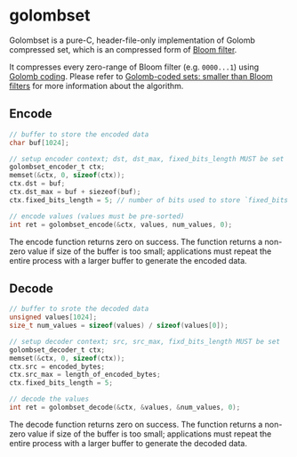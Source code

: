 golombset
===

Golombset is a pure-C, header-file-only implementation of Golomb compressed set, which is an compressed form of [Bloom filter](https://en.wikipedia.org/Bloom_filter).

It compresses every zero-range of Bloom filter (e.g. `0000...1`) using [Golomb coding](https://en.wikipedia.org/wiki/Golomb_coding).
Please refer to [Golomb-coded sets: smaller than Bloom filters](http://giovanni.bajo.it/post/47119962313/golomb-coded-sets-smaller-than-bloom-filters) for more information about the algorithm.

Encode
---

```c
// buffer to store the encoded data
char buf[1024];

// setup encoder context; dst, dst_max, fixed_bits_length MUST be set
golombset_encoder_t ctx;
memset(&ctx, 0, sizeof(ctx));
ctx.dst = buf;
ctx.dst_max = buf + siezeof(buf);
ctx.fixed_bits_length = 5; // number of bits used to store `fixed_bits`

// encode values (values must be pre-sorted)
int ret = golombset_encode(&ctx, values, num_values, 0);
```

The encode function returns zero on success.
The function returns a non-zero value if size of the buffer is too small; applications must repeat the entire process with a larger buffer to generate the encoded data.

Decode
---

```c
// buffer to srote the decoded data
unsigned values[1024];
size_t num_values = sizeof(values) / sizeof(values[0]);

// setup decoder context; src, src_max, fixd_bits_length MUST be set
golombset_decoder_t ctx;
memset(&ctx, 0, sizeof(ctx));
ctx.src = encoded_bytes;
ctx.src_max = length_of_encoded_bytes;
ctx.fixed_bits_length = 5;

// decode the values
int ret = golombset_decode(&ctx, &values, &num_values, 0);
```

The decode function returns zero on success.
The function returns a non-zero value if size of the buffer is too small; applications must repeat the entire process with a larger buffer to generate the decoded data.
